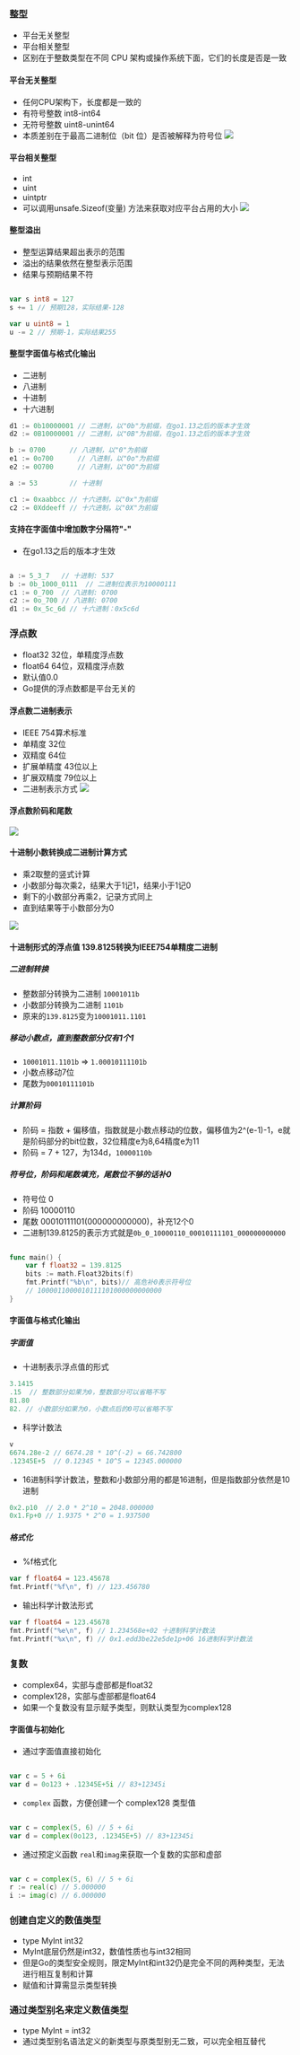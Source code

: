 ### 整型
- 平台无关整型
- 平台相关整型
- 区别在于整数类型在不同 CPU 架构或操作系统下面，它们的长度是否是一致

#### 平台无关整型
- 任何CPU架构下，长度都是一致的
- 有符号整数 int8-int64
- 无符号整数 uint8-unint64
- 本质差别在于最高二进制位（bit 位）是否被解释为符号位
![](/images/go/zhengxing1.jpg)

#### 平台相关整型
- int
- uint
- uintptr
- 可以调用unsafe.Sizeof(变量) 方法来获取对应平台占用的大小
![](/images/go/zhengxing2.jpg)

#### 整型溢出
- 整型运算结果超出表示的范围
- 溢出的结果依然在整型表示范围
- 结果与预期结果不符
```go

var s int8 = 127
s += 1 // 预期128，实际结果-128

var u uint8 = 1
u -= 2 // 预期-1，实际结果255
```

#### 整型字面值与格式化输出
- 二进制
- 八进制
- 十进制
- 十六进制
```go
d1 := 0b10000001 // 二进制，以"0b"为前缀，在go1.13之后的版本才生效
d2 := 0B10000001 // 二进制，以"0B"为前缀，在go1.13之后的版本才生效

b := 0700      // 八进制，以"0"为前缀
e1 := 0o700      // 八进制，以"0o"为前缀
e2 := 0O700      // 八进制，以"0O"为前缀

a := 53        // 十进制

c1 := 0xaabbcc // 十六进制，以"0x"为前缀
c2 := 0Xddeeff // 十六进制，以"0X"为前缀

```

#### 支持在字面值中增加数字分隔符"-"
- 在go1.13之后的版本才生效
```go

a := 5_3_7   // 十进制: 537
b := 0b_1000_0111  // 二进制位表示为10000111 
c1 := 0_700  // 八进制: 0700
c2 := 0o_700 // 八进制: 0700
d1 := 0x_5c_6d // 十六进制：0x5c6d
```

### 浮点数
- float32 32位，单精度浮点数
- float64 64位，双精度浮点数
- 默认值0.0
- Go提供的浮点数都是平台无关的
#### 浮点数二进制表示
- IEEE 754算术标准
- 单精度 32位
- 双精度 64位
- 扩展单精度 43位以上
- 扩展双精度 79位以上
- 二进制表示方式
![](/images/go/ieee754.jpg)

#### 浮点数阶码和尾数
![](/images/go/jiema.jpg)

#### 十进制小数转换成二进制计算方式
- 乘2取整的竖式计算
- 小数部分每次乘2，结果大于1记1，结果小于1记0
- 剩下的小数部分再乘2，记录方式同上
- 直到结果等于小数部分为0

![](/images/go/shushijisuan.jpg)

#### 十进制形式的浮点值 139.8125转换为IEEE754单精度二进制
##### 二进制转换
- 整数部分转换为二进制 `10001011b`
- 小数部分转换为二进制 `1101b`
- 原来的`139.8125`变为`10001011.1101`

##### 移动小数点，直到整数部分仅有1个1
- `10001011.1101b` => `1.00010111101b`
- 小数点移动7位
- 尾数为`00010111101b`

##### 计算阶码
- 阶码 = 指数 + 偏移值，指数就是小数点移动的位数，偏移值为2^(e-1)-1，e就是阶码部分的bit位数，32位精度e为8,64精度e为11
- 阶码 = 7 + 127，为134d，`10000110b`

##### 符号位，阶码和尾数填充，尾数位不够的话补0
- 符号位 0
- 阶码 10000110
- 尾数 00010111101(000000000000)，补充12个0
- 二进制139.8125的表示方式就是`0b_0_10000110_00010111101_000000000000`
```go

func main() {
    var f float32 = 139.8125
    bits := math.Float32bits(f)
    fmt.Printf("%b\n", bits)// 高危补0表示符号位
    // 1000011000010111101000000000000
}
```


#### 字面值与格式化输出
##### 字面值
- 十进制表示浮点值的形式
```go
3.1415
.15  // 整数部分如果为0，整数部分可以省略不写
81.80
82. // 小数部分如果为0，小数点后的0可以省略不写
```
- 科学计数法
```go
v
6674.28e-2 // 6674.28 * 10^(-2) = 66.742800
.12345E+5  // 0.12345 * 10^5 = 12345.000000
```
- 16进制科学计数法，整数和小数部分用的都是16进制，但是指数部分依然是10进制
```go
0x2.p10  // 2.0 * 2^10 = 2048.000000
0x1.Fp+0 // 1.9375 * 2^0 = 1.937500
```

##### 格式化
- %f格式化
```go
var f float64 = 123.45678
fmt.Printf("%f\n", f) // 123.456780
```

- 输出科学计数法形式
```go
var f float64 = 123.45678
fmt.Printf("%e\n", f) // 1.234568e+02 十进制科学计数法
fmt.Printf("%x\n", f) // 0x1.edd3be22e5de1p+06 16进制科学计数法
```

### 复数
- complex64，实部与虚部都是float32
- complex128，实部与虚部都是float64
- 如果一个复数没有显示赋予类型，则默认类型为complex128

#### 字面值与初始化
- 通过字面值直接初始化
```go

var c = 5 + 6i
var d = 0o123 + .12345E+5i // 83+12345i
```

- `complex` 函数，方便创建一个 complex128 类型值
```go

var c = complex(5, 6) // 5 + 6i
var d = complex(0o123, .12345E+5) // 83+12345i
```

- 通过预定义函数 `real`和`imag`来获取一个复数的实部和虚部
```go

var c = complex(5, 6) // 5 + 6i
r := real(c) // 5.000000
i := imag(c) // 6.000000
```

### 创建自定义的数值类型
- type MyInt int32
- MyInt底层仍然是int32，数值性质也与int32相同
- 但是Go的类型安全规则，限定MyInt和int32仍是完全不同的两种类型，无法进行相互复制和计算
- 赋值和计算需显示类型转换

### 通过类型别名来定义数值类型
- type MyInt = int32
- 通过类型别名语法定义的新类型与原类型别无二致，可以完全相互替代